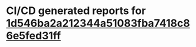 # CI/CD generated reports for [1d546ba2a212344a51083fba7418c86e5fed31ff](https://github.com/hydephp/develop/commit/1d546ba2a212344a51083fba7418c86e5fed31ff)
